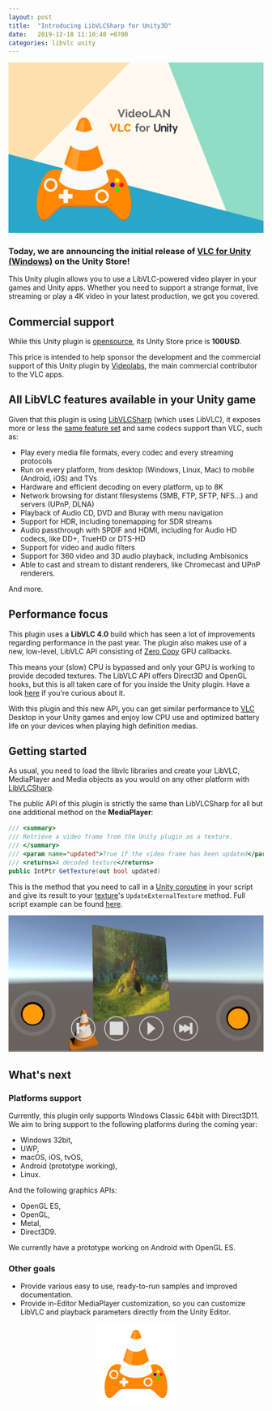 ```yaml
---
layout: post
title:  "Introducing LibVLCSharp for Unity3D"
date:   2019-12-18 11:10:40 +0700
categories: libvlc unity
---
```


<p align="center">
    <img src="/assets/unity-cover-image.png"/>
</p>

### Today, we are announcing the initial release of [VLC for Unity (Windows)](https://assetstore.unity.com/packages/tools/video/vlc-for-unity-windows-133979) on the Unity Store!

This Unity plugin allows you to use a LibVLC-powered video player in your games and Unity apps. Whether you need to support a strange format, live streaming or play a 4K video in your latest production, we got you covered.

## Commercial support
While this Unity plugin is [opensource](https://code.videolan.org/videolan/vlc-unity/), its Unity Store price is **100USD**.

This price is intended to help sponsor the development and the commercial support of this Unity plugin by [Videolabs](https://videolabs.io), the main commercial contributor to the VLC apps.

## All LibVLC features available in your Unity game

Given that this plugin is using [LibVLCSharp](https://code.videolan.org/videolan/LibVLCSharp) (which uses LibVLC), it exposes more or less the [same feature set](https://code.videolan.org/videolan/LibVLCSharp#features) and same codecs support than VLC, such as:

- Play every media file formats, every codec and every streaming protocols
- Run on every platform, from desktop (Windows, Linux, Mac) to mobile (Android, iOS) and TVs
- Hardware and efficient decoding on every platform, up to 8K
- Network browsing for distant filesystems (SMB, FTP, SFTP, NFS...) and servers (UPnP, DLNA)
- Playback of Audio CD, DVD and Bluray with menu navigation
- Support for HDR, including tonemapping for SDR streams
- Audio passthrough with SPDIF and HDMI, including for Audio HD codecs, like DD+, TrueHD or DTS-HD
- Support for video and audio filters
- Support for 360 video and 3D audio playback, including Ambisonics
- Able to cast and stream to distant renderers, like Chromecast and UPnP renderers.

And more.

## Performance focus

This plugin uses a **LibVLC 4.0** build which has seen a lot of improvements regarding performance in the past year. The plugin also makes use of a new, low-level, LibVLC API consisting of [Zero Copy](https://en.wikipedia.org/wiki/Zero-copy) GPU callbacks.

This means your (slow) CPU is bypassed and only your GPU is working to provide decoded textures. The LibVLC API offers Direct3D and OpenGL hooks, but this is all taken care of for you inside the Unity plugin. Have a look [here](https://code.videolan.org/videolan/vlc-unity/blob/master/Assets/PluginSource/RenderAPI_D3D11.cpp) if you're curious about it.

With this plugin and this new API, you can get similar performance to [VLC](https://www.videolan.org/) Desktop in your Unity games and enjoy low CPU use and optimized battery life on your devices when playing high definition medias.

## Getting started

As usual, you need to load the libvlc libraries and create your LibVLC, MediaPlayer and Media objects as you would on any other platform with [LibVLCSharp](https://code.videolan.org/videolan/LibVLCSharp).

The public API of this plugin is strictly the same than LibVLCSharp for all but one additional method on the **MediaPlayer**:

~~~~csharp
/// <summary>
/// Retrieve a video frame from the Unity plugin as a texture.
/// </summary>
/// <param name="updated">True if the video frame has been updated</param>
/// <returns>A decoded texture</returns>
public IntPtr GetTexture(out bool updated)
~~~~

This is the method that you need to call in a [Unity coroutine](https://docs.unity3d.com/Manual/Coroutines.html) in your script and give its result to your [texture](https://docs.unity3d.com/ScriptReference/Texture2D.UpdateExternalTexture.html)'s `UpdateExternalTexture` method. Full script example can be found [here](https://code.videolan.org/videolan/vlc-unity/blob/master/Assets/VLC-Unity-Windows/Scripts/UseRenderingPlugin.cs).

<p align="center">
    <img src="/assets/unity-scene.jpg"/>
</p>

## What's next

### Platforms support

Currently, this plugin only supports Windows Classic 64bit with Direct3D11. We aim to bring support to the following platforms during the coming year:

- Windows 32bit,
- UWP,
- macOS, iOS, tvOS,
- Android (prototype working),
- Linux.

And the following graphics APIs:

- OpenGL ES,
- OpenGL,
- Metal,
- Direct3D9.

We currently have a prototype working on Android with OpenGL ES.

### Other goals

- Provide various easy to use, ready-to-run samples and improved documentation.
- Provide in-Editor MediaPlayer customization, so you can customize LibVLC and playback parameters directly from the Unity Editor.

<p align="center">
    <a href="https://assetstore.unity.com/packages/tools/video/vlc-for-unity-windows-133979"><img src="/assets/unity-logo.png"/></a>
</p>

